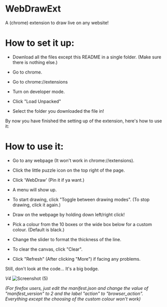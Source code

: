 # WebDrawExt

A (chrome) extension to draw live on any website!

# How to set it up:

- Download all the files except this README in a single folder. (Make sure there is nothing else.)

- Go to chrome.

- Go to chrome://extensions

- Turn on developer mode.

- Click "Load Unpacked"

- Select the folder you downloaded the file in!

By now you have finished the setting up of the extension, here's how to use it:

# How to use it:

- Go to any webpage (It won't work in chrome://extensions).

- Click the little puzzle icon on the top right of the page.

- Click 'WebDraw' (Pin it if ya want.)

- A menu will show up. 

- To start drawing, click "Toggle between drawing modes". (To stop drawing, click it again.)

- Draw on the webpage by holding down left/right click!

- Pick a colour from the 10 boxes or the wide box below for a custom colour. (Default is black.)

- Change the slider to format the thickness of the line.

- To clear the canvas, click "Clear".

- Click "Refresh" (After clicking "More") if facing any problems.

Still, don't look at the code... It's a big bodge.


*V4*
![Screenshot (5)](https://user-images.githubusercontent.com/85491783/128598881-2942f7df-4e8a-472f-8080-9780fb727131.png)

*(For firefox users, just edit the manifest.json and change the value of "manifest_version" to 2 and the label "action" to "browser_action". Everything except the choosing of the custom colour won't work)*
